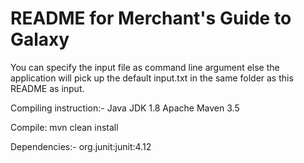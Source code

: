 # README for Merchant's Guide to Galaxy

You can specify the input file as command line argument else the application will pick up the
default input.txt in the same folder as this README as input.

Compiling instruction:-
Java JDK 1.8
Apache Maven 3.5

Compile:
mvn clean install

Dependencies:-
org.junit:junit:4.12
